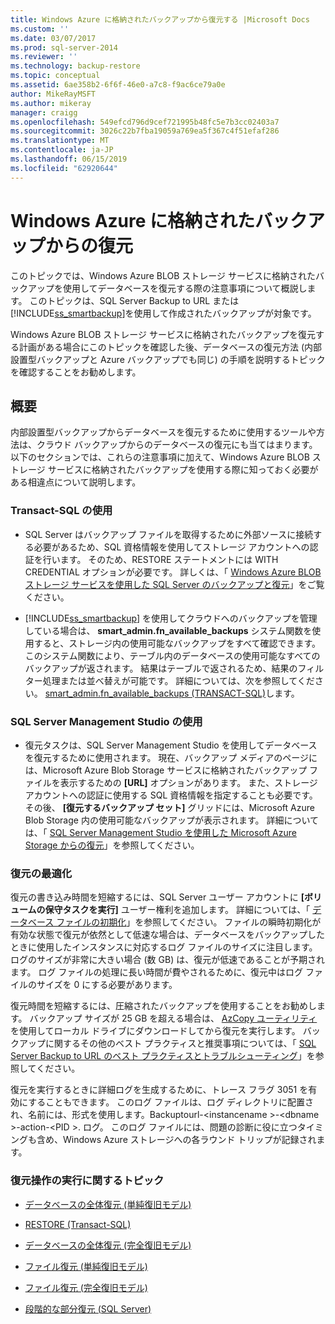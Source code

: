 ```yaml
---
title: Windows Azure に格納されたバックアップから復元する |Microsoft Docs
ms.custom: ''
ms.date: 03/07/2017
ms.prod: sql-server-2014
ms.reviewer: ''
ms.technology: backup-restore
ms.topic: conceptual
ms.assetid: 6ae358b2-6f6f-46e0-a7c8-f9ac6ce79a0e
author: MikeRayMSFT
ms.author: mikeray
manager: craigg
ms.openlocfilehash: 549efcd796d9cef721995b48fc5e7b3cc02403a7
ms.sourcegitcommit: 3026c22b7fba19059a769ea5f367c4f51efaf286
ms.translationtype: MT
ms.contentlocale: ja-JP
ms.lasthandoff: 06/15/2019
ms.locfileid: "62920644"
---
```

# <a name="restoring-from-backups-stored-in-windows-azure"></a>Windows Azure に格納されたバックアップからの復元
  このトピックでは、Windows Azure BLOB ストレージ サービスに格納されたバックアップを使用してデータベースを復元する際の注意事項について概説します。 このトピックは、SQL Server Backup to URL または [!INCLUDE[ss_smartbackup](../../includes/ss-smartbackup-md.md)]を使用して作成されたバックアップが対象です。  
  
 Windows Azure BLOB ストレージ サービスに格納されたバックアップを復元する計画がある場合にこのトピックを確認した後、データベースの復元方法 (内部設置型バックアップと Azure バックアップでも同じ) の手順を説明するトピックを確認することをお勧めします。  
  
## <a name="overview"></a>概要  
 内部設置型バックアップからデータベースを復元するために使用するツールや方法は、クラウド バックアップからのデータベースの復元にも当てはまります。  以下のセクションでは、これらの注意事項に加えて、Windows Azure BLOB ストレージ サービスに格納されたバックアップを使用する際に知っておく必要がある相違点について説明します。  
  
### <a name="using-transact-sql"></a>Transact-SQL の使用  
  
-   SQL Server はバックアップ ファイルを取得するために外部ソースに接続する必要があるため、SQL 資格情報を使用してストレージ アカウントへの認証を行います。 そのため、RESTORE ステートメントには WITH CREDENTIAL オプションが必要です。 詳しくは、「 [Windows Azure BLOB ストレージ サービスを使用した SQL Server のバックアップと復元](sql-server-backup-and-restore-with-microsoft-azure-blob-storage-service.md)」をご覧ください。  
  
-   [!INCLUDE[ss_smartbackup](../../includes/ss-smartbackup-md.md)] を使用してクラウドへのバックアップを管理している場合は、 **smart_admin.fn_available_backups** システム関数を使用すると、ストレージ内の使用可能なバックアップをすべて確認できます。 このシステム関数により、テーブル内のデータベースの使用可能なすべてのバックアップが返されます。 結果はテーブルで返されるため、結果のフィルター処理または並べ替えが可能です。 詳細については、次を参照してください。 [smart_admin.fn_available_backups &#40;TRANSACT-SQL&#41;](/sql/relational-databases/system-functions/managed-backup-fn-available-backups-transact-sql)します。  
  
### <a name="using-sql-server-management-studio"></a>SQL Server Management Studio の使用  
  
-   復元タスクは、SQL Server Management Studio を使用してデータベースを復元するために使用されます。 現在、バックアップ メディアのページには、Microsoft Azure Blob Storage サービスに格納されたバックアップ ファイルを表示するための **[URL]** オプションがあります。 また、ストレージ アカウントへの認証に使用する SQL 資格情報を指定することも必要です。 その後、 **[復元するバックアップ セット]** グリッドには、Microsoft Azure Blob Storage 内の使用可能なバックアップが表示されます。 詳細については、「 [SQL Server Management Studio を使用した Microsoft Azure Storage からの復元](sql-server-backup-to-url.md#RestoreSSMS)」を参照してください。  
  
### <a name="optimizing-restores"></a>復元の最適化  
 復元の書き込み時間を短縮するには、SQL Server ユーザー アカウントに **[ボリュームの保守タスクを実行]** ユーザー権利を追加します。 詳細については、「 [データベース ファイルの初期化](https://go.microsoft.com/fwlink/?LinkId=271622)」を参照してください。 ファイルの瞬時初期化が有効な状態で復元が依然として低速な場合は、データベースをバックアップしたときに使用したインスタンスに対応するログ ファイルのサイズに注目します。 ログのサイズが非常に大きい場合 (数 GB) は、復元が低速であることが予期されます。 ログ ファイルの処理に長い時間が費やされるために、復元中はログ ファイルのサイズを 0 にする必要があります。  
  
 復元時間を短縮するには、圧縮されたバックアップを使用することをお勧めします。  バックアップ サイズが 25 GB を超える場合は、 [AzCopy ユーティリティ](https://blogs.msdn.com/b/windowsazurestorage/archive/2012/12/03/azcopy-uploading-downloading-files-for-windows-azure-blobs.aspx) を使用してローカル ドライブにダウンロードしてから復元を実行します。 バックアップに関するその他のベスト プラクティスと推奨事項については、「 [SQL Server Backup to URL のベスト プラクティスとトラブルシューティング](sql-server-backup-to-url-best-practices-and-troubleshooting.md)」を参照してください。  
  
 復元を実行するときに詳細ログを生成するために、トレース フラグ 3051 を有効にすることもできます。 このログ ファイルは、ログ ディレクトリに配置され、名前には、形式を使用します。Backuptourl-\<instancename >-\<dbname >-action-\<PID >. ログ。 このログ ファイルには、問題の診断に役に立つタイミングも含め、Windows Azure ストレージへの各ラウンド トリップが記録されます。  
  
### <a name="topics-on-performing-restore-operations"></a>復元操作の実行に関するトピック  
  
-   [データベースの全体復元 &#40;単純復旧モデル&#41;](complete-database-restores-simple-recovery-model.md)  
  
-   [RESTORE &#40;Transact-SQL&#41;](/sql/t-sql/statements/restore-statements-transact-sql)  
  
-   [データベースの全体復元 &#40;完全復旧モデル&#41;](complete-database-restores-full-recovery-model.md)  
  
-   [ファイル復元 &#40;単純復旧モデル&#41;](file-restores-simple-recovery-model.md)  
  
-   [ファイル復元 &#40;完全復旧モデル&#41;](file-restores-full-recovery-model.md)  
  
-   [段階的な部分復元 &#40;SQL Server&#41;](piecemeal-restores-sql-server.md)  
  
  
